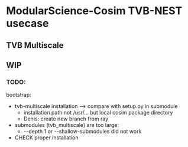 # ModularScience-Cosim TVB-NEST usecase
## TVB Multiscale
WIP
---
### TODO:
bootstrap:
 - tvb-multiscale installation --> compare with setup.py in submodule
    - installation path not /usr/... but local cosim package directory
    - Denis: create new branch from ray
 - submodules (tvb_multiscale) are too large:
    - --depth 1 or --shallow-submodules did not work
 - CHECK proper installation
